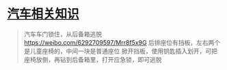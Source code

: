 # [汽车相关知识](https://github.com/noteMay/blog/issues/44)

> 汽车车门锁住，从后备箱逃脱<https://weibo.com/6292709597/Mrr8f5x9G>
后排座位有挡板，左右两个是儿童座椅的，中间一块是普通座位
掀开挡板，使用钥匙插入划开，可把座椅放倒，再钻到后备箱里，打开应急锁，即可逃脱